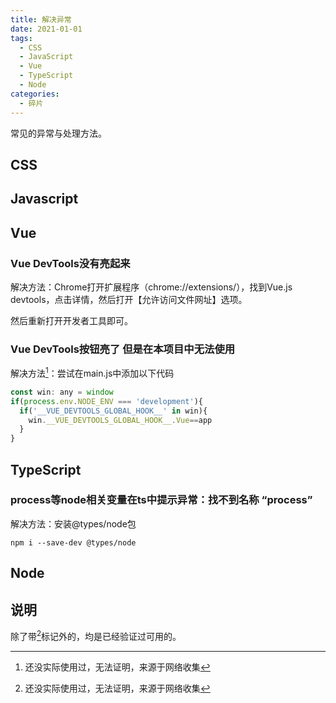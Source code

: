 ```yaml
---
title: 解决异常
date: 2021-01-01
tags: 
  - CSS 
  - JavaScript
  - Vue
  - TypeScript
  - Node
categories: 
  - 碎片
---
```


常见的异常与处理方法。

<!--more-->

## CSS

## Javascript

## Vue

### Vue DevTools没有亮起来

解决方法：Chrome打开扩展程序（chrome://extensions/），找到Vue.js devtools，点击详情，然后打开【允许访问文件网址】选项。

然后重新打开开发者工具即可。

### Vue DevTools按钮亮了 但是在本项目中无法使用

解决方法[^NoUse]：尝试在main.js中添加以下代码

```javascript
const win: any = window
if(process.env.NODE_ENV === 'development'){
  if('__VUE_DEVTOOLS_GLOBAL_HOOK__' in win){
    win.__VUE_DEVTOOLS_GLOBAL_HOOK__.Vue==app
  }
}
```

## TypeScript

### process等node相关变量在ts中提示异常：找不到名称 “process”

解决方法：安装@types/node包

```shell
npm i --save-dev @types/node
```

## Node

## 说明

除了带[^NoUse]标记外的，均是已经验证过可用的。

[^NoUse]: 还没实际使用过，无法证明，来源于网络收集
